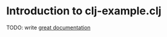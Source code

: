 # Introduction to clj-example.clj

TODO: write [great documentation](http://jacobian.org/writing/what-to-write/)
